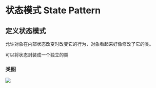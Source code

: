 # 状态模式 State Pattern

## 定义状态模式
允许对象在内部状态改变时改变它的行为，对象看起来好像修改了它的类。

可以将状态封装成一个独立的类

### 类图
![](http://oov0wb0gl.bkt.clouddn.com/2017-06-06-14966719451493.jpg?imageMogr2/thumbnail/!50p/blur/1x0/quality/75|imageslim)



